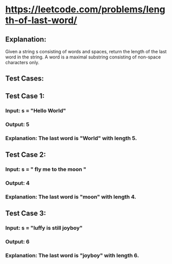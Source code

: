 # https://leetcode.com/problems/length-of-last-word/

## Explanation:

Given a string s consisting of words and spaces, return the length of the last word in the string.
A word is a maximal substring consisting of non-space characters only.

## Test Cases:

## Test Case 1:
### Input: s = "Hello World"
### Output: 5
### Explanation: The last word is "World" with length 5.

## Test Case 2:
### Input: s = "   fly me   to   the moon  "
### Output: 4
### Explanation: The last word is "moon" with length 4.

## Test Case 3:
### Input: s = "luffy is still joyboy"
### Output: 6
### Explanation: The last word is "joyboy" with length 6.
